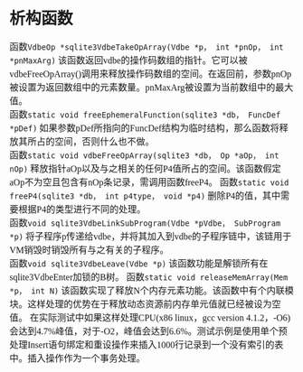 # 析构函数
<font face="微软雅黑" size="3px">

函数`VdbeOp *sqlite3VdbeTakeOpArray(Vdbe *p， int *pnOp， int *pnMaxArg)`
该函数返回vdbe的操作码数组的指针。它可以被vdbeFreeOpArray()调用来释放操作码数组的空间。在返回前，参数pnOp被设置为返回数组中的元素数量。pnMaxArg被设置为当前数组中的最大值。  
函数`static void freeEphemeralFunction(sqlite3 *db， FuncDef *pDef)`
如果参数pDef所指向的FuncDef结构为临时结构，那么函数将释放其所占的空间，否则什么也不做。  
函数`static void vdbeFreeOpArray(sqlite3 *db， Op *aOp， int nOp)`
释放指针aOp以及与之相关的任何P4值所占的空间。该函数假定aOp不为空且包含有nOp条记录，需调用函数freeP4。
函数`static void freeP4(sqlite3 *db， int p4type， void *p4)`
删除P4的值，其中需要根据P4的类型进行不同的处理。  
函数`void sqlite3VdbeLinkSubProgram(Vdbe *pVdbe， SubProgram *p)`
将子程序p传递给vdbe，并将其加入到vdbe的子程序链中，该链用于VM销毁时销毁所有与之有关的子程序。  
函数`void sqlite3VdbeLeave(Vdbe *p)`
该函数功能是解锁所有在sqlite3VdbeEnter加锁的B树。
函数`static void releaseMemArray(Mem *p， int N)`
该函数实现了释放N个内存元素功能。该函数中有个内联模块。这样处理的优势在于释放动态资源前内存单元值就已经被设为空值。
在实际测试中如果这样处理CPU(x86 linux，gcc version 4.1.2，-O6)会达到4.7%峰值，对于-O2，峰值会达到6.6%。测试示例是使用单个预处理Insert语句绑定和重设操作来插入1000行记录到一个没有索引的表中。插入操作作为一个事务处理。
